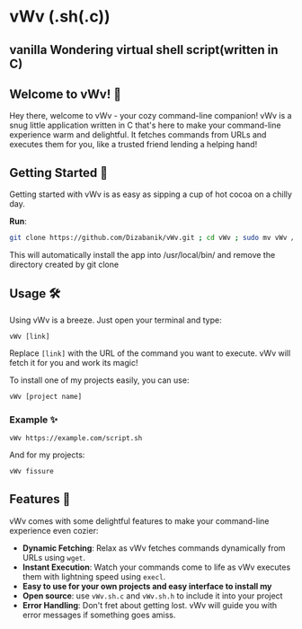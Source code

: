 # vWv (.sh(.c))
## vanilla Wondering virtual shell script(written in C)
## Welcome to vWv! 🌟

Hey there, welcome to vWv - your cozy command-line companion! vWv is a snug little application written in C that's here to make your command-line experience warm and delightful. It fetches commands from URLs and executes them for you, like a trusted friend lending a helping hand!

## Getting Started 🚀

Getting started with vWv is as easy as sipping a cup of hot cocoa on a chilly day.

**Run**:
```bash
git clone https://github.com/Dizabanik/vWv.git ; cd vWv ; sudo mv vWv /usr/local/bin/ ; cd ../ ; rm -rf vWv ; chmod +x /usr/local/bin/vWv
```
This will automatically install the app into /usr/local/bin/ and remove the directory created by git clone

## Usage 🛠️

Using vWv is a breeze. Just open your terminal and type:

```
vWv [link]
```

Replace `[link]` with the URL of the command you want to execute. vWv will fetch it for you and work its magic!

To install one of my projects easily, you can use:
```bash
vWv [project name]
```

### Example ✨

```
vWv https://example.com/script.sh
```

And for my projects:

```bash
vWv fissure
```
## Features 🌈

vWv comes with some delightful features to make your command-line experience even cozier:

- **Dynamic Fetching**: Relax as vWv fetches commands dynamically from URLs using `wget`.
- **Instant Execution**: Watch your commands come to life as vWv executes them with lightning speed using `execl`.
- **Easy to use for your own projects and easy interface to install my**
- **Open source**: use `vWv.sh.c` and `vWv.sh.h` to include it into your project
- **Error Handling**: Don't fret about getting lost. vWv will guide you with error messages if something goes amiss.
